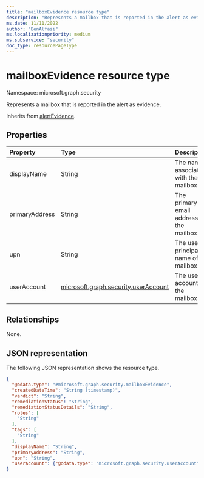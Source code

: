 ```yaml
---
title: "mailboxEvidence resource type"
description: "Represents a mailbox that is reported in the alert as evidence."
ms.date: 11/11/2022
author: "BenAlfasi"
ms.localizationpriority: medium
ms.subservice: "security"
doc_type: resourcePageType
---
```


# mailboxEvidence resource type

Namespace: microsoft.graph.security

Represents a mailbox that is reported in the alert as evidence.

Inherits from [alertEvidence](../resources/security-alertevidence.md).

## Properties
|Property|Type|Description|
|:---|:---|:---|
|displayName|String|The name associated with the mailbox.|
|primaryAddress|String|The primary email address of the mailbox.|
|upn|String|The user principal name of the mailbox.|
|userAccount|[microsoft.graph.security.userAccount](../resources/security-useraccount.md)|The user account of the mailbox.|

## Relationships
None.

## JSON representation
The following JSON representation shows the resource type.
<!-- {
  "blockType": "resource",
  "@odata.type": "microsoft.graph.security.mailboxEvidence",
  "baseType": "microsoft.graph.security.alertEvidence"
}
-->
``` json
{
  "@odata.type": "#microsoft.graph.security.mailboxEvidence",
  "createdDateTime": "String (timestamp)",
  "verdict": "String",
  "remediationStatus": "String",
  "remediationStatusDetails": "String",
  "roles": [
    "String"
  ],
  "tags": [
    "String"
  ],
  "displayName": "String",
  "primaryAddress": "String",
  "upn": "String",
  "userAccount": {"@odata.type": "microsoft.graph.security.userAccount"}
}
```
